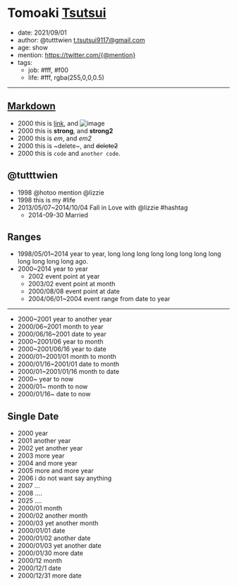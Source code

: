 
# Tomoaki [Tsutsui](https://tutttuwi.github.io/)

- date: 2021/09/01
- author: @tutttwien <t.tsutsui9117@gmail.com>
- age: show
- mention: https://twitter.com/{@mention}
- tags:
  - job: #fff, #f00
  - life: #fff, rgba(255,0,0,0.5)

----

## [Markdown](https://github.com/hotoo/markline#markdown)

- 2000 this is [link](https://github.com/hotoo/markline), and ![image](https://avatars0.githubusercontent.com/u/143572?v=2&s=460)
- 2000 this is **strong**, and __strong2__
- 2000 this is *em*, and _em2_
- 2000 this is ~delete~, and ~~delete2~~
- 2000 this is `code` and `another code`.

## @tutttwien

- 1998 @hotoo mention @lizzie
- 1998 this is my #life
- 2013/05/07~2014/10/04 Fall in Love with @lizzie #hashtag
  - 2014-09-30 Married

## Ranges

- 1998/05/01~2014 year to year, long long long long long long long long long long long long ago.
- 2000~2014 year to year
  - 2002 event point at year
  - 2003/02 event point at month
  - 2000/08/08 event point at date
  - 2004/06/01~2004 event range from date to year

----

- 2000~2001 year to another year
- 2000/06~2001 month to year
- 2000/06/16~2001 date to year
- 2000~2001/06 year to month
- 2000~2001/06/16 year to date
- 2000/01~2001/01 month to month
- 2000/01/16~2001/01 date to month
- 2000/01~2001/01/16 month to date
- 2000~ year to now
- 2000/01~ month to now
- 2000/01/16~ date to now

## Single Date

- 2000 year
- 2001 another year
- 2002 yet another year
- 2003 more year
- 2004 and more year
- 2005 more and more year
- 2006 i do not want say anything
- 2007 ...
- 2008 ....
- 2025 ....
- 2000/01 month
- 2000/02 another month
- 2000/03 yet another month
- 2000/01/01 date
- 2000/01/02 another date
- 2000/01/03 yet another date
- 2000/01/30 more date
- 2000/12 month
- 2000/12/1 date
- 2000/12/31 more date
